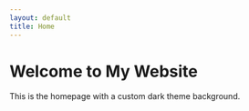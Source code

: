```yaml
---
layout: default
title: Home
---
```


<div class="background" style="background-image: url('/assets/images/mvp.jpg');">
  <h1>Welcome to My Website</h1>
  <p>This is the homepage with a custom dark theme background.</p>
</div>
